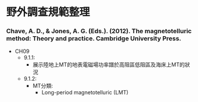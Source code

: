 # 野外調查規範整理

### Chave, A. D., & Jones, A. G. (Eds.). (2012). The magnetotelluric method: Theory and practice. Cambridge University Press.
+ CH09
  + 9.1.1:
    + 展示陸地上MT的地表電磁場功率譜於高阻區低阻區及海床上MT的狀況
  + 9.1.2:
    + MT分類: 
      + Long-period magnetotelluric (LMT) 
